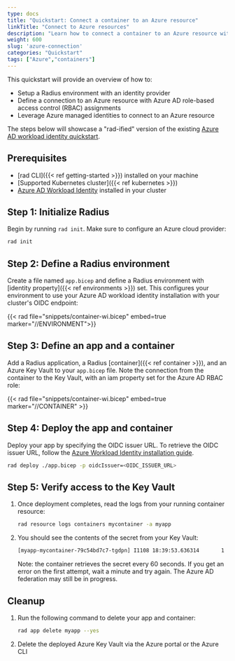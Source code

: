 ```yaml
---
type: docs
title: "Quickstart: Connect a container to an Azure resource"
linkTitle: "Connect to Azure resources"
description: "Learn how to connect a container to an Azure resource with managed identities and RBAC" 
weight: 600
slug: 'azure-connection'
categories: "Quickstart"
tags: ["Azure","containers"]
---
```


This quickstart will provide an overview of how to:

- Setup a Radius environment with an identity provider
- Define a connection to an Azure resource with Azure AD role-based access control (RBAC) assignments
- Leverage Azure managed identities to connect to an Azure resource

The steps below will showcase a "rad-ified" version of the existing [Azure AD workload identity quickstart](https://azure.github.io/azure-workload-identity/docs/quick-start.html).

## Prerequisites

- [rad CLI]({{< ref getting-started >}}) installed on your machine
- [Supported Kubernetes cluster]({{< ref kubernetes >}})
- [Azure AD Workload Identity](https://azure.github.io/azure-workload-identity/docs/installation.html) installed in your cluster

## Step 1: Initialize Radius 

Begin by running `rad init`. Make sure to configure an Azure cloud provider:

```bash
rad init
```

## Step 2: Define a Radius environment 

Create a file named `app.bicep` and define a Radius environment with [identity property]({{< ref environments >}}) set. This configures your environment to use your Azure AD workload identity installation with your cluster's OIDC endpoint:

{{< rad file="snippets/container-wi.bicep" embed=true marker="//ENVIRONMENT">}}

## Step 3: Define an app and a container

Add a Radius application, a Radius [container]({{< ref container >}}), and an Azure Key Vault to your `app.bicep` file. Note the connection from the container to the Key Vault, with an iam property set for the Azure AD RBAC role:

{{< rad file="snippets/container-wi.bicep" embed=true marker="//CONTAINER" >}}

## Step 4: Deploy the app and container

Deploy your app by specifying the OIDC issuer URL. To retrieve the OIDC issuer URL, follow the [Azure Workload Identity installation guide](https://azure.github.io/azure-workload-identity/docs/installation.html).

```bash
rad deploy ./app.bicep -p oidcIssuer=<OIDC_ISSUER_URL>
```

## Step 5: Verify access to the Key Vault

1. Once deployment completes, read the logs from your running container resource:

   ```bash
   rad resource logs containers mycontainer -a myapp
   ```

2. You should see the contents of the secret from your Key Vault:

   ```txt
   [myapp-mycontainer-79c54bd7c7-tgdpn] I1108 18:39:53.636314       1 main.go:33] "successfully got secret" secret="supersecret"
   ```

   Note: the container retrieves the secret every 60 seconds. If you get an error on the first attempt, wait a minute and try again. The Azure AD federation may still be in progress.

## Cleanup

1. Run the following command to delete your app and container:

   ```bash
   rad app delete myapp --yes
   ```

2. Delete the deployed Azure Key Vault via the Azure portal or the Azure CLI
